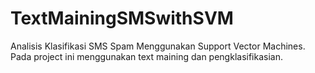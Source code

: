 # TextMainingSMSwithSVM
Analisis Klasifikasi SMS Spam Menggunakan Support Vector Machines. Pada project ini menggunakan text maining dan pengklasifikasian.
